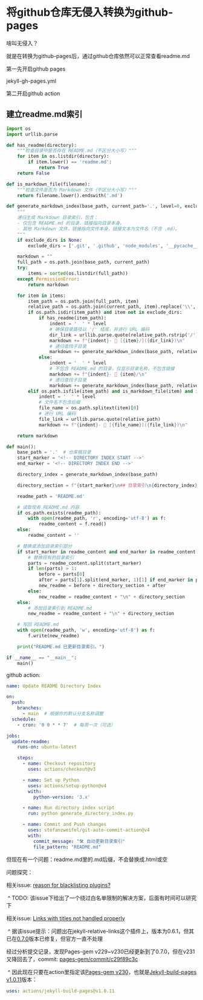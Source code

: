 # 将github仓库无侵入转换为github-pages

啥叫无侵入？

就是在转换为github-pages后，通过github仓库依然可以正常查看readme.md

第一先开启github pages

jekyll-gh-pages.yml

第二开启github action



## 建立readme.md索引

```python
import os
import urllib.parse

def has_readme(directory):
    """检查目录中是否存在 README.md（不区分大小写）"""
    for item in os.listdir(directory):
        if item.lower() == 'readme.md':
            return True
    return False

def is_markdown_file(filename):
    """检查文件是否为 Markdown 文件（不区分大小写）"""
    return filename.lower().endswith('.md')

def generate_markdown_index(base_path, current_path='.', level=0, exclude_dirs=None):
    """
    递归生成 Markdown 目录索引，包含：
    - 仅包含 README.md 的目录，链接指向目录本身。
    - 其他 Markdown 文件，链接指向文件本身，链接文本为文件名（不含 .md）。
    """
    if exclude_dirs is None:
        exclude_dirs = ['.git', '.github', 'node_modules', '__pycache__']

    markdown = ""
    full_path = os.path.join(base_path, current_path)
    try:
        items = sorted(os.listdir(full_path))
    except PermissionError:
        return markdown

    for item in items:
        item_path = os.path.join(full_path, item)
        relative_path = os.path.join(current_path, item).replace('\\', '/')
        if os.path.isdir(item_path) and item not in exclude_dirs:
            if has_readme(item_path):
                indent = '  ' * level
                # 确保目录路径以 '/' 结尾，并进行 URL 编码
                dir_link = urllib.parse.quote(relative_path.rstrip('/') + '/')
                markdown += f"{indent}- 📁 [{item}/]({dir_link})\n"
                # 递归查找子目录
                markdown += generate_markdown_index(base_path, relative_path, level + 1, exclude_dirs)
            else:
                indent = '  ' * level
                # 不包含 README.md 的目录，仅显示目录名称，不包含链接
                markdown += f"{indent}- 📁 {item}/\n"
                # 递归查找子目录
                markdown += generate_markdown_index(base_path, relative_path, level + 1, exclude_dirs)
        elif os.path.isfile(item_path) and is_markdown_file(item) and item.lower() != 'readme.md':
            indent = '  ' * level
            # 文件名不包含后缀
            file_name = os.path.splitext(item)[0]
            # 进行 URL 编码
            file_link = urllib.parse.quote(relative_path)
            markdown += f"{indent}- 📄 [{file_name}]({file_link})\n"

    return markdown

def main():
    base_path = '.'  # 仓库根目录
    start_marker = '<!-- DIRECTORY INDEX START -->'
    end_marker = '<!-- DIRECTORY INDEX END -->'

    directory_index = generate_markdown_index(base_path)

    directory_section = f"{start_marker}\n## 目录索引\n{directory_index}{end_marker}\n"

    readme_path = 'README.md'

    # 读取现有 README.md 内容
    if os.path.exists(readme_path):
        with open(readme_path, 'r', encoding='utf-8') as f:
            readme_content = f.read()
    else:
        readme_content = ''

    # 替换或添加目录索引部分
    if start_marker in readme_content and end_marker in readme_content:
        # 替换现有的目录索引
        parts = readme_content.split(start_marker)
        if len(parts) > 1:
            before = parts[0]
            after = parts[1].split(end_marker, 1)[1] if end_marker in parts[1] else ''
            new_readme = before + directory_section + after
        else:
            new_readme = readme_content + "\n" + directory_section
    else:
        # 添加目录索引到 README.md
        new_readme = readme_content + "\n" + directory_section

    # 写回 README.md
    with open(readme_path, 'w', encoding='utf-8') as f:
        f.write(new_readme)

    print("README.md 已更新目录索引。")

if __name__ == "__main__":
    main()

```

github action:

```yaml
name: Update README Directory Index

on:
  push:
    branches:
      - main  # 根据你的默认分支名称调整
  schedule:
    - cron: '0 0 * * 7'  # 每周一次（可选）

jobs:
  update-readme:
    runs-on: ubuntu-latest

    steps:
      - name: Checkout repository
        uses: actions/checkout@v3

      - name: Set up Python
        uses: actions/setup-python@v4
        with:
          python-version: '3.x'

      - name: Run directory index script
        run: python generate_directory_index.py

      - name: Commit and Push changes
        uses: stefanzweifel/git-auto-commit-action@v4
        with:
          commit_message: "🛠️ 自动更新目录索引"
          file_pattern: "README.md"
```



但现在有一个问题：readme.md里的.md后缀，不会替换成.html或空

问题探究：

相关issue: [reason for blacklisting plugins?](https://github.com/github/pages-gem/issues/926)

​      ^ TODO:  该issue下给出了一个绕过白名单限制的解决方案，后面有时间可以研究下

相关issue: [Links with titles not handled properly](https://github.com/github/pages-gem/issues/876)

​         ^ 据该issue提示：问题出在jekyll-relative-links这个插件上，版本为0.6.1，但其已在[0.7.0](https://github.com/benbalter/jekyll-relative-links/releases/tag/v0.7.0)版本已修复，但官方一直不处理

经过分析提交记录，发现Pages-gem v229~v230已经更新到了0.7.0，但在v231又降回去了，commit: [pages-gem/commit/c29f89c3c](https://github.com/github/13c55cfc4aec49d58089a58c123e980)

​        ^ 因此现在只要在action里指定该[Pages-gem v230](https://github.com/github/pages-gem/releases/tag/v230)，也就是[Jekyll-build-pages v1.0.11](https://github.com/actions/jekyll-build-pages/releases/tag/v1.0.11)版本：

```yaml
uses: actions/jekyll-build-pages@v1.0.11
```



